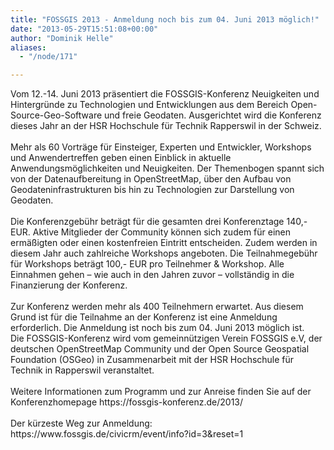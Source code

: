 ```yaml
---
title: "FOSSGIS 2013 - Anmeldung noch bis zum 04. Juni 2013 möglich!"
date: "2013-05-29T15:51:08+00:00"
author: "Dominik Helle"
aliases:
  - "/node/171"

---
```


<div id="cke_pastebin">
	Vom 12.-14. Juni 2013 präsentiert die FOSSGIS-Konferenz Neuigkeiten und Hintergründe zu Technologien und Entwicklungen aus dem Bereich Open-Source-Geo-Software und freie Geodaten. Ausgerichtet wird die Konferenz dieses Jahr an der HSR Hochschule für Technik Rapperswil in der Schweiz.</div>
<div id="cke_pastebin">
	&nbsp;</div>
<div id="cke_pastebin">
	Mehr als 60 Vorträge für Einsteiger, Experten und Entwickler, Workshops und Anwendertreffen geben einen Einblick in aktuelle Anwendungsmöglichkeiten und Neuigkeiten. Der Themenbogen spannt sich von der Datenaufbereitung in OpenStreetMap, über den Aufbau von Geodateninfrastrukturen bis hin zu Technologien zur Darstellung von Geodaten.</div>
<div id="cke_pastebin">
	&nbsp;</div>
<div id="cke_pastebin">
	Die Konferenzgebühr beträgt für die gesamten drei Konferenztage 140,- EUR. Aktive Mitglieder der Community können sich zudem für einen ermäßigten oder einen kostenfreien Eintritt entscheiden. Zudem werden in diesem Jahr auch zahlreiche Workshops angeboten. Die Teilnahmegebühr für Workshops beträgt 100,- EUR pro Teilnehmer &amp; Workshop. Alle Einnahmen gehen &ndash; wie auch in den Jahren zuvor &ndash; vollständig in die Finanzierung der Konferenz.</div>
<div id="cke_pastebin">
	&nbsp;</div>
<div id="cke_pastebin">
	Zur Konferenz werden mehr als 400 Teilnehmern erwartet. Aus diesem Grund ist für die Teilnahme an der Konferenz ist eine Anmeldung erforderlich. Die Anmeldung ist noch bis zum 04. Juni 2013 möglich ist.</div>
<div id="cke_pastebin">
	Die FOSSGIS-Konferenz wird vom gemeinnützigen Verein FOSSGIS e.V, der deutschen OpenStreetMap Community und der Open Source Geospatial Foundation (OSGeo) in Zusammenarbeit mit der HSR Hochschule für Technik in Rapperswil veranstaltet.</div>
<div id="cke_pastebin">
	&nbsp;</div>
<div id="cke_pastebin">
	Weitere Informationen zum Programm und zur Anreise finden Sie auf der Konferenzhomepage https://fossgis-konferenz.de/2013/</div>
<div>
	&nbsp;</div>
<div>
	Der kürzeste Weg zur Anmeldung: https://www.fossgis.de/civicrm/event/info?id=3&amp;reset=1</div>
